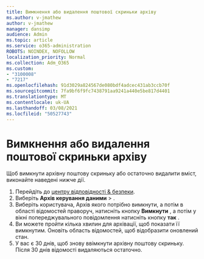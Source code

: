 ```yaml
---
title: Вимкнення або видалення поштової скриньки архіву
ms.author: v-jmathew
author: v-jmathew
manager: dansimp
audience: Admin
ms.topic: article
ms.service: o365-administration
ROBOTS: NOINDEX, NOFOLLOW
localization_priority: Normal
ms.collection: Adm_O365
ms.custom:
- "3100008"
- "7217"
ms.openlocfilehash: 91d3029a824567de080bdf4adcec431ab3ccb70f
ms.sourcegitcommit: 7fa9bf6f9fc7438791aa9241a440e5be817d4401
ms.translationtype: MT
ms.contentlocale: uk-UA
ms.lasthandoff: 03/08/2021
ms.locfileid: "50527743"
---
```

# <a name="disable-or-delete-an-archive-mailbox"></a>Вимкнення або видалення поштової скриньки архіву

Щоб вимкнути архівну поштову скриньку або остаточно видалити вміст, виконайте наведені нижче дії.

1. Перейдіть до [центру відповідності & безпеки]( https://go.microsoft.com/fwlink/p/?linkid=2077143).
2. Виберіть **Архів керування даними**  >  .
3. Виберіть користувача, Архів якого потрібно вимкнути, а потім в області відомостей праворуч, натисніть кнопку **Вимкнути** , а потім у вікні попереджувального повідомлення натисніть кнопку **так** .
4. Ви можете пройти кілька хвилин для архівації, щоб показати її вимкнутим. Оновіть область відомостей, щоб відобразити оновлений стан.
5. У вас є 30 днів, щоб знову ввімкнути архівну поштову скриньку. Після 30 днів відомості видаляються остаточно.
